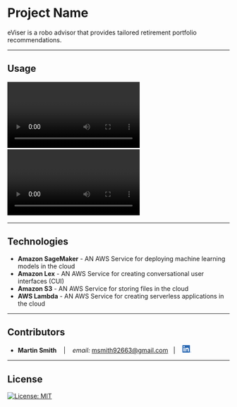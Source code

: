 # Project Name

eViser is a robo advisor that provides tailored retirement portfolio recommendations.

---

## Usage

![chatbot intent testing](clips/chatbot_test.mov)
![integrated chatbot testing](clips/integrated_chatbot_demo.mov)

---

## Technologies

* **Amazon SageMaker** - AN AWS Service for deploying machine learning models in the cloud
* **Amazon Lex** - AN AWS Service for creating conversational user interfaces (CUI)
* **Amazon S3** - AN AWS Service for storing files in the cloud
* **AWS Lambda** - AN AWS Service for creating serverless applications in the cloud

---

## Contributors

*  **Martin Smith** <span>&nbsp;&nbsp;</span> |
<span>&nbsp;&nbsp;</span> *email:* msmith92663@gmail.com <span>&nbsp;&nbsp;</span>|
<span>&nbsp;&nbsp;</span> [<img src="images/LI-In-Bug.png" alt="in" width="20"/>](https://www.linkedin.com/in/smithmartinp/)


---

## License

[![License: MIT](https://img.shields.io/badge/License-MIT-yellow.svg)](LICENSE)